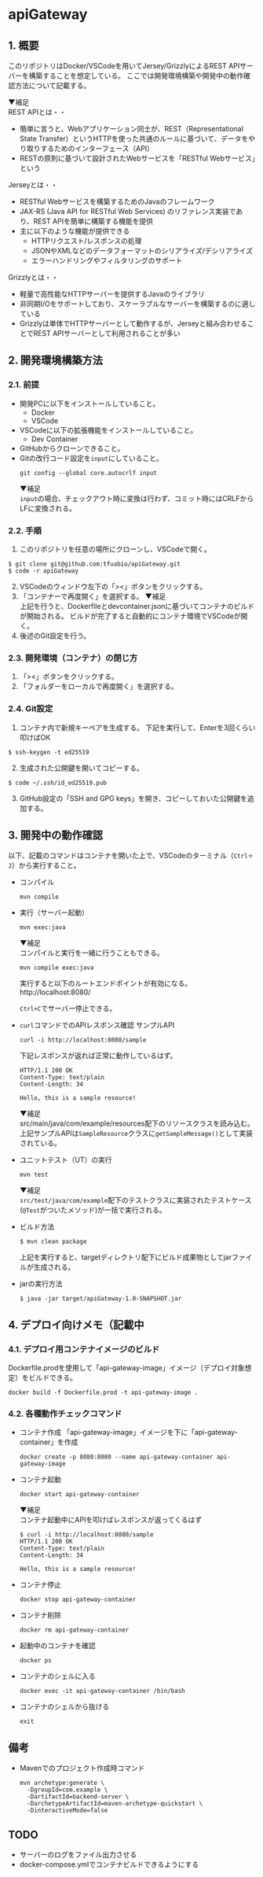 # apiGateway

## 1. 概要
このリポジトリはDocker/VSCodeを用いてJersey/GrizzlyによるREST APIサーバーを構築することを想定している。
ここでは開発環境構築や開発中の動作確認方法について記載する。

▼補足  
REST APIとは・・
- 簡単に言うと、Webアプリケーション同士が、REST（Representational State Transfer）というHTTPを使った共通のルールに基づいて、データをやり取りするためのインターフェース（API）
- RESTの原則に基づいて設計されたWebサービスを「RESTful Webサービス」という

Jerseyとは・・
- RESTful Webサービスを構築するためのJavaのフレームワーク
- JAX-RS (Java API for RESTful Web Services) のリファレンス実装であり、REST APIを簡単に構築する機能を提供
- 主に以下のような機能が提供できる
  - HTTPリクエスト/レスポンスの処理
  - JSONやXMLなどのデータフォーマットのシリアライズ/デシリアライズ
  - エラーハンドリングやフィルタリングのサポート

Grizzlyとは・・
- 軽量で高性能なHTTPサーバーを提供するJavaのライブラリ
- 非同期I/Oをサポートしており、スケーラブルなサーバーを構築するのに適している
- Grizzlyは単体でHTTPサーバーとして動作するが、Jerseyと組み合わせることでREST APIサーバーとして利用されることが多い

## 2. 開発環境構築方法

### 2.1. 前提
- 開発PCに以下をインストールしていること。
  - Docker
  - VSCode
- VSCodeに以下の拡張機能をインストールしていること。
  - Dev Container
- GitHubからクローンできること。
- Gitの改行コード設定を`input`にしていること。
  ```
  git config --global core.autocrlf input
  ```
  ▼補足  
  `input`の場合、チェックアウト時に変換は行わず、コミット時にはCRLFからLFに変換される。

### 2.2. 手順
1. このリポジトリを任意の場所にクローンし、VSCodeで開く。
  ```
  $ git clone git@github.com:tfuabio/apiGateway.git
  $ code -r apiGateway
  ```
2. VSCodeのウィンドウ左下の「><」ボタンをクリックする。
3. 「コンテナーで再度開く」を選択する。
  ▼補足  
  上記を行うと、Dockerfileとdevcontainer.jsonに基づいてコンテナのビルドが開始される。
  ビルドが完了すると自動的にコンテナ環境でVSCodeが開く。
4. 後述のGit設定を行う。

### 2.3. 開発環境（コンテナ）の閉じ方
1. 「><」ボタンをクリックする。
2. 「フォルダーをローカルで再度開く」を選択する。

### 2.4. Git設定
1. コンテナ内で新規キーペアを生成する。 
  下記を実行して、Enterを3回くらい叩けばOK
  ```
  $ ssh-keygen -t ed25519
  ```
2. 生成された公開鍵を開いてコピーする。
  ```
  $ code ~/.ssh/id_ed25519.pub
  ```
3. GitHub設定の「SSH and GPG keys」を開き、コピーしておいた公開鍵を追加する。

## 3. 開発中の動作確認
以下、記載のコマンドはコンテナを開いた上で、VSCodeのターミナル（`Ctrl＋J`）から実行すること。
- コンパイル
  ```
  mvn compile
  ```
- 実行（サーバー起動）
  ```
  mvn exec:java
  ```
  ▼補足  
  コンパイルと実行を一緒に行うこともできる。
  ```
  mvn compile exec:java
  ```
  実行すると以下のルートエンドポイントが有効になる。
  http://localhost:8080/
  
  `Ctrl+C`でサーバー停止できる。
- `curl`コマンドでのAPIレスポンス確認
  サンプルAPI
  ```
  curl -i http://localhost:8080/sample
  ```
  下記レスポンスが返れば正常に動作しているはず。
  ```
  HTTP/1.1 200 OK
  Content-Type: text/plain
  Content-Length: 34

  Hello, this is a sample resource!
  ```
  ▼補足  
  src/main/java/com/example/resources配下のリソースクラスを読み込む。
  上記サンプルAPIは`SampleResource`クラスに`getSampleMessage()`として実装されている。

- ユニットテスト（UT）の実行
  ```
  mvn test
  ```
  ▼補足  
  `src/test/java/com/example`配下のテストクラスに実装されたテストケース(`@Test`がついたメソッド)が一括で実行される。
- ビルド方法
  ```
  $ mvn clean package
  ```
  上記を実行すると、targetディレクトリ配下にビルド成果物としてjarファイルが生成される。
- jarの実行方法
  ```
  $ java -jar target/apiGateway-1.0-SNAPSHOT.jar
  ```
## 4. デプロイ向けメモ（記載中
### 4.1. デプロイ用コンテナイメージのビルド
Dockerfile.prodを使用して「api-gateway-image」イメージ（デプロイ対象想定）をビルドできる。
```
docker build -f Dockerfile.prod -t api-gateway-image .
```
### 4.2. 各種動作チェックコマンド
- コンテナ作成
  「api-gateway-image」イメージを下に「api-gateway-container」を作成
  ```
  docker create -p 8080:8080 --name api-gateway-container api-gateway-image
  ```
- コンテナ起動
  ```
  docker start api-gateway-container
  ```
  ▼補足  
  コンテナ起動中にAPIを叩けばレスポンスが返ってくるはず
  ```
  $ curl -i http://localhost:8080/sample
  HTTP/1.1 200 OK
  Content-Type: text/plain
  Content-Length: 34

  Hello, this is a sample resource!
  ```
- コンテナ停止
  ```
  docker stop api-gateway-container
  ```
- コンテナ削除
  ```
  docker rm api-gateway-container
  ```
- 起動中のコンテナを確認
  ```
  docker ps
  ```
- コンテナのシェルに入る
  ```
  docker exec -it api-gateway-container /bin/bash
  ```
- コンテナのシェルから抜ける
  ```
  exit
  ```
## 備考
- Mavenでのプロジェクト作成時コマンド
  ```
  mvn archetype:generate \
    -DgroupId=com.example \
    -DartifactId=backend-server \
    -DarchetypeArtifactId=maven-archetype-quickstart \
    -DinteractiveMode=false
  ```
## TODO
- サーバーのログをファイル出力させる
- docker-compose.ymlでコンテナビルドできるようにする
